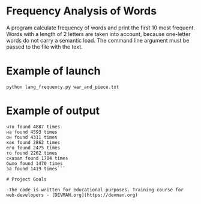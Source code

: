 # Frequency Analysis of Words

A program calculate frequency of words and print the first 10 most frequent.
Words with a length of 2 letters are taken into account, because one-letter words do not carry a semantic load.
The command line argument must be passed to the file with the text.

# Example of launch
```python lang_frequency.py war_and_piece.txt```

# Example of output
```не found 5616 times
что found 4887 times
на found 4593 times
он found 4311 times
как found 2862 times
его found 2475 times
то found 2262 times
сказал found 1704 times
было found 1470 times
за found 1419 times```

# Project Goals

-The code is written for educational purposes. Training course for web-developers - [DEVMAN.org](https://devman.org)
